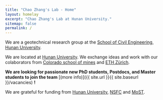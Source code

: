 ```yaml
---
title: "Chao Zhang's Lab - Home"
layout: homelay
excerpt: "Chao Zhang's Lab at Hunan University."
sitemap: false
permalink: /
---
```

We are a geotechnical research group at the [School of Civil Engineering, Hunan University](http://ce.hnu.edu.cn/index.htm). 


We are located at [Hunan University](https://www.hnu.edu.cn/index.htm). We exchange ideas and work with our colaborators from [Colorado school of mines](https://weare.mines.edu/) and [ETH Zürich](https://ethz.ch/en.html).


 **We are  looking for passionate new PhD students, Postdocs, and Master students to join the team** [(more info)]({{ site.url }}{{ site.baseurl }}/vacancies) **!**


We are grateful for funding from [Hunan University](https://www.hnu.edu.cn/index.htm), [NSFC](https://www.nsfc.gov.cn/) and [MoST](https://www.most.gov.cn/index.html).
